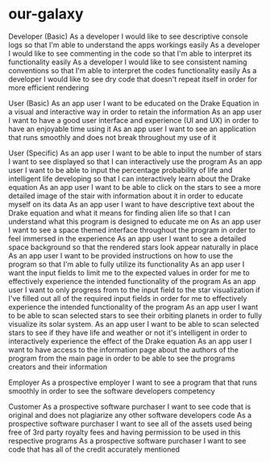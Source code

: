 # our-galaxy

Developer (Basic)
As a developer I would like to see descriptive console logs so that I'm able to understand the apps workings easily
As a developer I would like to see commenting in the code so that I'm able to interpret its functionality easily
As a developer I would like to see consistent naming conventions so that I'm able to interpret the codes functionality easily
As a developer I would like to see dry code that doesn't repeat itself in order for more efficient rendering

User (Basic)
As an app user I want to be educated on the Drake Equation in a visual and interactive way in order to retain the information
As an app user I want to have a good user interface and experience (UI and UX) in order to have an enjoyable time using it
As an app user I want to see an application that runs smoothly and does not break throughout my use of it

User (Specific)
As an app user I want to be able to input the number of stars I want to see displayed so that I can interactively use the program
As an app user I want to be able to input the percentage probability of life and intelligent life developing so that I can interactively learn about the Drake equation
As an app user I want to be able to click on the stars to see a more detailed image of the stair with information about it in order to educate myself on its data
As an app user I want to have descriptive text about the Drake equation and what it means for finding alien life so that I can understand what this program is designed to educate me on
As an app user I want to see a space themed interface throughout the program in order to feel immersed in the experience
As an app user I want to see a detailed space background so that the rendered stars look appear naturally in place
As an app user I want to be provided instructions on how to use the program so that I'm able to fully utilize its functionality
As an app user I want the input fields to limit me to the expected values in order for me to effectively experience the intended functionality of the program
As an app user I want to only progress from to the input field to the star visualization if I've filled out all of the required input fields in order for me to effectively experience the intended functionality of the program
As an app user I want to be able to scan selected stars to see their orbiting planets in order to fully visualize its solar system.
As an app user I want to be able to scan selected stars to see if they have life and weather or not it's intelligent in order to interactively experience the effect of the Drake equation
As an app user I want to have access to the information page about the authors of the program from the main page in order to be able to see the programs creators and their information

Employer
As a prospective employer I want to see a program that that runs smoothly in order to see the software developers competency

Customer
As a prospective software purchaser I want to see code that is original and does not plagiarize any other software developers code
As a prospective software purchaser I want to see all of the assets used being free of 3rd party royalty fees and having permission to be used in this respective programs
As a prospective software purchaser I want to see code that has all of the credit accurately mentioned
